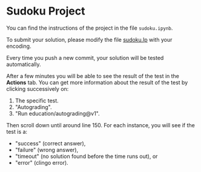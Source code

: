 # Sudoku Project

You can find the instructions of the project in the file `sudoku.ipynb`.

To submit your solution, please modify the file [sudoku.lp](asp/sudoku.lp) with your encoding.

Every time you push a new commit, your solution will be tested automatically.

After a few minutes you will be able to see the result of the test in the **Actions** tab.
You can get more information about the result of the test by clicking successively on:
1. The specific test.
2. "Autograding".
3. "Run education/autograding@v1".

Then scroll down until around line 150.
For each instance, you will see if the test is a:
* "success" (correct answer),
* "failure" (wrong answer),
* "timeout" (no solution found before the time runs out), or
* "error" (clingo error).
